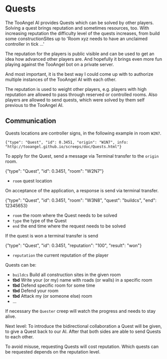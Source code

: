 # Quests

The TooAngel AI provides Quests which can be solved by other players. Solving a
quest brings reputation and sometimes resources, too. With increasing reputation
the difficulty level of the quests increases, from build some constructionSites
up to 'Room xyz needs to have an unclaimed controller in tick ...'

The reputation for the players is public visible and can be used to get an
idea how advanced other players are. And hopefully it brings even more fun
playing against the TooAngel bot on a private server.

And most important, it is the best way I could come up with to authorize
multiple instances of the TooAngel AI with each other.

The reputation is used to weight other players, e.g. players with high
reputation are allowed to pass through reserved or controlled rooms. Also
players are allowed to send quests, which were solved by them self previous
to the TooAngel AI.

## Communication

Quests locations are controller signs, in the following example in room `W2N7`.

    {"type": "Quest", "id": 0.3451, "origin": "W1N7", info: "http://tooangel.github.io/screeps/doc/Quests.html"}

To apply for the Quest, send a message via Terminal transfer to the `origin` room.

   {"type": "Quest", "id": 0.3451, "room": "W2N7"}

 - `room` quest location

On acceptance of the application, a response is send via terminal transfer.

   {"type": "Quest", "id": 0.3451, "room": "W3N8", "quest": "buildcs", "end": 12345653}

  - `room` the room where the Quest needs to be solved
  - `type` the type of the Quest
  - `end` the end time where the request needs to be solved

If the quest is won a terminal transfer is send

  {"type": "Quest", "id": 0.3451, "reputation": "100", "result": "won"}

 - `reputation` the current reputation of the player


Quests can be:
 - `buildcs` Build all construction sites in the given room
 - **tbd** Write your (or my) name with roads (or walls) in a specific room
 - **tbd** Defend specific room for some time
 - **tbd** Defend your room
 - **tbd** Attack my (or someone else) room
 - ...

If necessary the `Quester` creep will watch the progress and needs to stay alive.

Next level:
To introduce the bidirectional collaboration a Quest will be given, to give
a Quest back to our AI. After that both sides are able to send Quests to each other.

To avoid misuse, requesting Quests will cost reputation. Which quests can be
requested depends on the reputation level.

